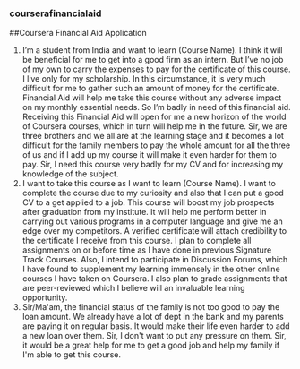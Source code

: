### courserafinancialaid
##Coursera Financial Aid Application 

1. I’m a student from India and want to learn (Course Name). I think it will be beneficial for me to get into a good firm as an intern. But I’ve no job of my own to carry the expenses to pay for the certificate of this course. I live only for my scholarship. In this circumstance, it is very much difficult for me to gather such an amount of money for the certificate. Financial Aid will help me take this course without any adverse impact on my monthly essential needs. So I’m badly in need of this financial aid. Receiving this Financial Aid will open for me a new horizon of the world of Coursera courses, which in turn will help me in the future. Sir, we are three brothers and we all are at the learning stage and it becomes a lot difficult for the family members to pay the whole amount for all the three of us and if I add up my course it will make it even harder for them to pay. Sir, I need this course very badly for my CV and for increasing my knowledge of the subject.
2. I want to take this course as I want to learn (Course Name). I want to complete the course due to my curiosity and also that I can put a good CV to a get applied to a job. This course will boost my job prospects after graduation from my institute. It will help me perform better in carrying out various programs in a computer language and give me an edge over my competitors. A verified certificate will attach credibility to the certificate I receive from this course. I plan to complete all assignments on or before time as I have done in previous Signature Track Courses. Also, I intend to participate in Discussion Forums, which I have found to supplement my learning immensely in the other online courses I have taken on Coursera. I also plan to grade assignments that are peer-reviewed which I believe will an invaluable learning opportunity.
3. Sir/Ma'am, the financial status of the family is not too good to pay the loan amount. We already have a lot of dept in the bank and my parents are paying it on regular basis. It would make their life even harder to add a new loan over them. Sir, I don't want to put any pressure on them. Sir, it would be a great help for me to get a good job and help my family if I'm able to get this course.
